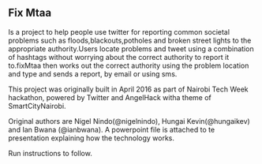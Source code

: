 
## Fix Mtaa 

Is a project to help people use twitter for reporting common societal  problems such as floods,blackouts,potholes and broken street lights to the appropriate authority.Users locate problems and tweet  using a combination of hashtags without worrying about the correct authority to report it to.fixMtaa then works out the correct authority using the problem location and type and sends a report, by email or using sms.

This project was originally built in April 2016 as part of Nairobi Tech Week hackathon, powered by Twitter and AngelHack witha theme of SmartCityNairobi.

Original authors are Nigel Nindo(@nigelnindo), Hungai Kevin(@hungaikev) and Ian Bwana (@ianbwana). A powerpoint file is attached to te presentation explaining how the technology works.

Run instructions to follow.
